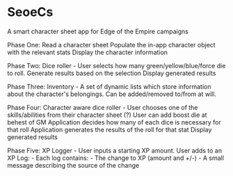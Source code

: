 # SeoeCs
A smart character sheet app for Edge of the Empire campaigns

Phase One:
  Read a character sheet
  Populate the in-app character object with the relevant stats
  Display the character information
  

Phase Two:
  Dice roller - 
    User selects how many green/yellow/blue/force die to roll.
    Generate results based on the selection
    Display generated results
    
Phase Three:
  Inventory -
    A set of dynamic lists which store information about the character's belongings.
    Can be added/removed to/from at will.
    
Phase Four:
  Character aware dice roller -
    User chooses one of the skills/abilities from their character sheet
    (?) User can add boost die at behest of GM
    Application decides how many of each dice is necessary for that roll
    Application generates the results of the roll for that stat
    Display generated results

Phase Five:
  XP Logger -
    User inputs a starting XP amount.
    User adds to an XP Log:
      - Each log contains:
        - The change to XP (amount and +/-)
        - A small message describing the source of the change

